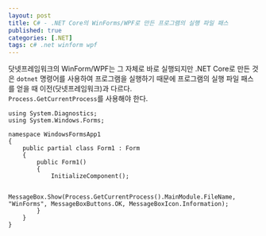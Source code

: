 ```yaml
---
layout: post
title: C# - .NET Core의 WinForms/WPF로 만든 프로그램의 실행 파일 패스
published: true
categories: [.NET]
tags: c# .net winform wpf
---
```

닷넷프레임워크의 WinForm/WPF는 그 자체로 바로 실행되지만 .NET Core로 만든 것은 `dotnet` 명령어를 사용하여 프로그램을 실행하기 때문에 프로그램의 실행 파일 패스를 얻을 때 이전(닷넷프레임워크)과 다르다.  
`Process.GetCurrentProcess`를 사용해야 한다.  
  
```
using System.Diagnostics;
using System.Windows.Forms;

namespace WindowsFormsApp1
{
    public partial class Form1 : Form
    {
        public Form1()
        {
            InitializeComponent();

            MessageBox.Show(Process.GetCurrentProcess().MainModule.FileName, "WinForms", MessageBoxButtons.OK, MessageBoxIcon.Information);
        }
    }
}
```